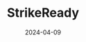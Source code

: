 ---  
layout: startup_page  
title: "StrikeReady"  
id: "strikeready.com"  
permalink: "/strikereadystrikeready.com04092024/"  
website: "https://www.strikeready.com/"  
funding_round: "Series A"  
funding_amount: "$12M"  
investors: "33N Ventures, Hitachi Ventures, Monta Vista Capital, Brian NeSmith, Rod Beckstrom"  
about: "StrikeReady provides an AI-powered security command center that integrates with existing security tools to unify an organization's tech stack. This platform enhances SOC team efficiency and effectiveness by centralizing and operationalizing security, leading to faster, more informed decision-making and proactive threat defense. Its vendor-neutral approach addresses the challenges of tool sprawl and cybersecurity skills shortages."  
markets: "Cybersecurity, AI, Network Management Software, Business/Productivity Software, Big Data, Artificial Intelligence & Machine Learning"  
hq: "Dallas, Texas, United States"  
founded_year: "2019"  
linkedin: "https://www.linkedin.com/company/strikeready/"  
twitter: "https://twitter.com/strike_ready"  
instagram: ""  
facebook: "https://www.facebook.com/strikeready"  
crunchbase: "https://www.crunchbase.com/organization/strikeready"  
pitchbook: "https://pitchbook.com/profiles/company/399550-78"  

date_display: "09-Apr-2024"  
date: "2024-04-09"

# SEO Optimization  
meta_title: "StrikeReady - Series A Funding ($12M)"  
meta_description: "StrikeReady, StrikeReady provides an AI-powered security command center that integrates with existing security tools to unify an organization's tech stack. This pl..."  
meta_keywords: "StrikeReady, Cybersecurity, AI, Network Management Software, Business/Productivity Software, Big Data, Artificial Intelligence & Machine Learning, Series A funding"  
canonical_url: "https://startup.projectstartups.com/strikereadystrikeready.com04092024/"  
---